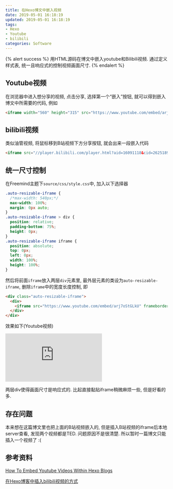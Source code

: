 ```yaml
---
title: 在Hexo博文中嵌入视频
date: 2019-05-01 16:18:19
updated: 2019-05-01 16:18:19
tags:
- Hexo
- Youtube
- bilibili
categories: Software
---
```


{% alert success %}
用HTML源码在博文中嵌入youtube和Bilibili视频. 通过定义样式表, 统一且响应式的控制视频画面尺寸.
{% endalert %}
<!-- more -->

## Youtube视频

在浏览器中进入想分享的视频, 点击分享, 选择第一个“嵌入”按钮, 就可以得到嵌入博文中所需要的代码, 例如

```html
<iframe width="560" height="315" src="https://www.youtube.com/embed/arj7oStGLkU" frameborder="0" allow="accelerometer; autoplay; encrypted-media; gyroscope; picture-in-picture" allowfullscreen></iframe>
```

## bilibili视频

类似油管视频, 将鼠标移到B站视频下方分享按钮, 就会出来一段嵌入代码

```html
<iframe src="//player.bilibili.com/player.html?aid=16091118&cid=26251892&page=1" scrolling="no" border="0" frameborder="no" framespacing="0" allowfullscreen="true"> </iframe>
```

## 统一尺寸控制

在Freemind主题下`source/css/style.css`中, 加入以下选择器

```css
.auto-resizable-iframe {
  /*max-width: 540px;*/
  max-width: 100%;
  margin: 0px auto;
}
.auto-resizable-iframe > div {
  position: relative;
  padding-bottom: 75%;
  height: 0px;
}
.auto-resizable-iframe iframe {
  position: absolute;
  top: 0px;
  left: 0px;
  width: 100%;
  height: 100%;
}
```

然后将前面`iframe`放入两层`div`元素里, 最外层元素的类设为`auto-resizable-iframe`, 删除`iframe`中的宽度长度控制, 即

```html
<div class="auto-resizable-iframe">
  <div>
    <iframe src="https://www.youtube.com/embed/arj7oStGLkU" frameborder="0" allow="accelerometer; autoplay; encrypted-media; gyroscope; picture-in-picture" allowfullscreen></iframe>
  </div>
</div>
```

效果如下(Youtube视频)

<div class="auto-resizable-iframe">
  <div>
    <iframe src="https://www.youtube.com/embed/arj7oStGLkU" frameborder="0" allow="accelerometer; autoplay; encrypted-media; gyroscope; picture-in-picture" allowfullscreen></iframe>
  </div>
</div>

两层div使得画面尺寸是响应式的. 比起直接黏贴iframe稍微麻烦一些, 但是好看的多.

## 存在问题

本来想在这篇博文里也把上面的B站视频嵌入的, 但是插入B站视频的iframe后本地server查看, 发现两个视频都是TED. 问题原因不是很清楚. 所以暂时一篇博文只能插入一个视频了 :(

## 参考资料

[How To Embed Youtube Videos Within Hexo Blogs](http://www.tangycode.com/How-To-Embed-Youtube-Videos-Within-Hexo-Blogs/)

[在Hexo博客中插入bilibili视频的方式](https://anywaywillgo.github.io/post/writing/hexo/embed-bilibili-video-in-hexo/)
